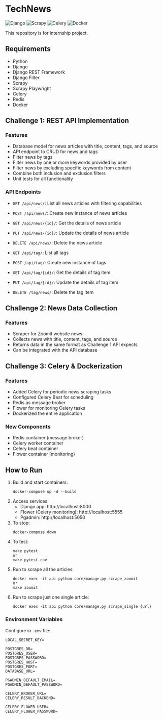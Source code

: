# TechNews

![Django](https://img.shields.io/badge/Django-092E20?style=for-the-badge&logo=django&logoColor=white)
![Scrapy](https://img.shields.io/badge/Scrapy-FF9500?style=for-the-badge&logo=scrapy&logoColor=white)
![Celery](https://img.shields.io/badge/Celery-37814A?style=for-the-badge&logo=celery&logoColor=white)
![Docker](https://img.shields.io/badge/Docker-2496ED?style=for-the-badge&logo=docker&logoColor=white)

This repository is for internship project.

## Requirements
- Python
- Django
- Django REST Framework
- Django Filter
- Scrapy
- Scrapy Playwright
- Celery
- Redis
- Docker

## Challenge 1: REST API Implementation

### Features
- Database model for news articles with title, content, tags, and source
- API endpoint to CRUD for news and tags
- Filter news by tags
- Filter news by one or more keywords provided by user
- Filter news by excluding specific keywords from content
- Combine both inclusion and exclusion filters
- Unit tests for all functionality
  
### API Endpoints
- `GET /api/news/`: List all news articles with filtering capabilities
- `POST /api/news/`: Create new instance of news articles
- `GET /api/news/{id}/`: Get the details of news article
- `PUT /api/news/{id}/`: Update the details of news article
- `DELETE /api/news/`: Delete the news article

- `GET /api/tag/`: List all tags
- `POST /api/tag/`: Create new instance of tags
- `GET /api/tag/{id}/`: Get the details of tag item
- `PUT /api/tag/{id}/`: Update the details of tag item
- `DELETE /tag/news/`: Delete the tag item


## Challenge 2: News Data Collection

### Features
- Scraper for Zoomit website news
- Collects news with title, content, tags, and source
- Returns data in the same format as Challenge 1 API expects
- Can be integrated with the API database


## Challenge 3: Celery & Dockerization

### Features
- Added Celery for periodic news scraping tasks
- Configured Celery Beat for scheduling
- Redis as message broker
- Flower for monitoring Celery tasks
- Dockerized the entire application

### New Components
- Redis container (message broker)
- Celery worker container
- Celery beat container
- Flower container (monitoring)


## How to Run
1. Build and start containers:
   ```
   docker-compose up -d --build
   ```
2. Access services:
   - Django app: http://localhost:8000
   - Flower (Celery monitoring): http://localhost:5555
   - Pgadmin: http://localhost:5050
3. To stop:
   ```
   docker-compose down
   ```
4. To test:
   ```
   make pytest
   or 
   make pytest-cov
   ```
5. Run to scrape all the articles:
   ```
   docker exec -it api python core/manage.py scrape_zoomit
   or
   make zoomit
   ```
6. Run to scrape just one single article:
   ```
   docker exec -it api python core/manage.py scrape_single {url}

   ```

### Environment Variables
Configure in `.env` file:
```
LOCAL_SECRET_KEY=

POSTGRES_DB=
POSTGRES_USER=
POSTGRES_PASSWORD=
POSTGRES_HOST=
POSTGRES_PORT=
DATABASE_URL=

PGADMIN_DEFAULT_EMAIL=
PGADMIN_DEFAULT_PASSWORD=

CELERY_BROKER_URL=
CELERY_RESULT_BACKEND=

CELERY_FLOWER_USER=
CELERY_FLOWER_PASSWORD=
```